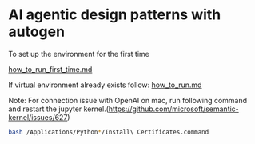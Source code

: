 # AI agentic design patterns with autogen

To set up the environment for the first time

[how_to_run_first_time.md](how_to_run_first_time.md)

If virtual environment already exists follow: [how_to_run.md](how_to_run.md)

Note: For connection issue with OpenAI on mac, run following command and restart the jupyter kernel.(https://github.com/microsoft/semantic-kernel/issues/627)
```sh
bash /Applications/Python*/Install\ Certificates.command
```